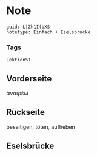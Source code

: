 # Note
```
guid: L|Zh1I(bXS
notetype: Einfach + Eselsbrücke
```

### Tags
```
Lektion51
```

## Vorderseite
ἀναιρέω

## Rückseite
beseitigen, töten, aufheben

## Eselsbrücke


